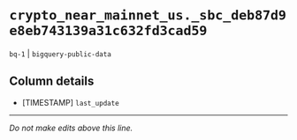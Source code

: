 # `crypto_near_mainnet_us._sbc_deb87d9e8eb743139a31c632fd3cad59`
`bq-1` | `bigquery-public-data`

## Column details
* [TIMESTAMP] `last_update`

-------------------------------------------------------------------------------
*Do not make edits above this line.*
